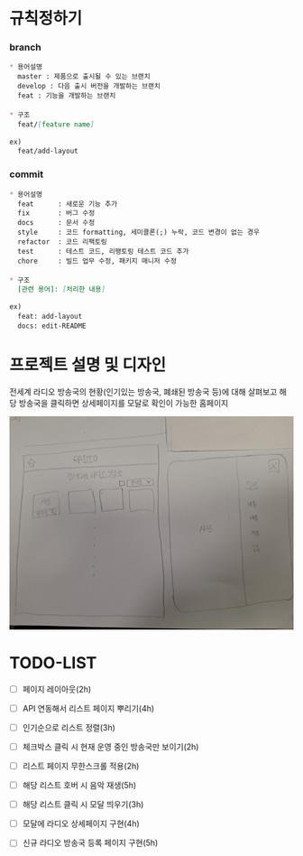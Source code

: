 # 규칙정하기

### branch
```markdown
* 용어설명
  master : 제품으로 출시될 수 있는 브랜치
  develop : 다음 출시 버전을 개발하는 브랜치
  feat : 기능을 개발하는 브랜치

* 구조
  feat/[feature name]
  ```

```markdown
ex)
  feat/add-layout
```

### commit
```markdown
* 용어설명
  feat 		: 새로운 기능 추가
  fix 		: 버그 수정
  docs 		: 문서 수정
  style 	: 코드 formatting, 세미콜론(;) 누락, 코드 변경이 없는 경우
  refactor 	: 코드 리팩토링
  test 		: 테스트 코드, 리팽토링 테스트 코드 추가
  chore 	: 빌드 업무 수정, 패키지 매니저 수정

* 구조
  [관련 용어]: [처리한 내용]
```

```markdown
ex)
  feat: add-layout
  docs: edit-README
```


# 프로젝트 설명 및 디자인

전세계 라디오 방송국의 현황(인기있는 방송국, 폐쇄된 방송국 등)에 대해 살펴보고 해당 방송국을 클릭하면 상세페이지를 모달로 확인이 가능한 홈페이지

![](./src/imgs/design.jpg)


# TODO-LIST

- [ ] 페이지 레이아웃(2h)

- [ ] API 연동해서 리스트 페이지 뿌리기(4h)

- [ ] 인기순으로 리스트 정렬(3h)

- [ ] 체크박스 클릭 시 현재 운영 중인 방송국만 보이기(2h)

- [ ] 리스트 페이지 무한스크롤 적용(2h)

- [ ] 해당 리스트 호버 시 음악 재생(5h)

- [ ] 해당 리스트 클릭 시 모달 띄우기(3h)

- [ ] 모달에 라디오 상세페이지 구현(4h)

- [ ] 신규 라디오 방송국 등록 페이지 구현(5h)


